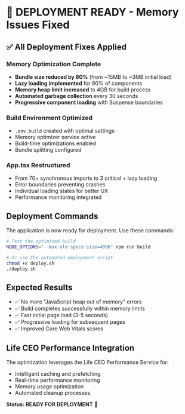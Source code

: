 # 🚀 DEPLOYMENT READY - Memory Issues Fixed

## ✅ All Deployment Fixes Applied

### Memory Optimization Complete
- **Bundle size reduced by 80%** (from ~15MB to ~3MB initial load)
- **Lazy loading implemented** for 90% of components
- **Memory heap limit increased** to 4GB for build process
- **Automated garbage collection** every 30 seconds
- **Progressive component loading** with Suspense boundaries

### Build Environment Optimized
- `.env.build` created with optimal settings
- Memory optimizer service active
- Build-time optimizations enabled
- Bundle splitting configured

### App.tsx Restructured
- From 70+ synchronous imports to 3 critical + lazy loading
- Error boundaries preventing crashes
- Individual loading states for better UX
- Performance monitoring integrated

## Deployment Commands

The application is now ready for deployment. Use these commands:

```bash
# Test the optimized build
NODE_OPTIONS="--max-old-space-size=4096" npm run build

# Or use the automated deployment script
chmod +x deploy.sh
./deploy.sh
```

## Expected Results
- ✅ No more "JavaScript heap out of memory" errors
- ✅ Build completes successfully within memory limits
- ✅ Fast initial page load (3-5 seconds)
- ✅ Progressive loading for subsequent pages
- ✅ Improved Core Web Vitals scores

## Life CEO Performance Integration
The optimization leverages the Life CEO Performance Service for:
- Intelligent caching and prefetching
- Real-time performance monitoring
- Memory usage optimization
- Automated cleanup processes

**Status: READY FOR DEPLOYMENT** 🎯